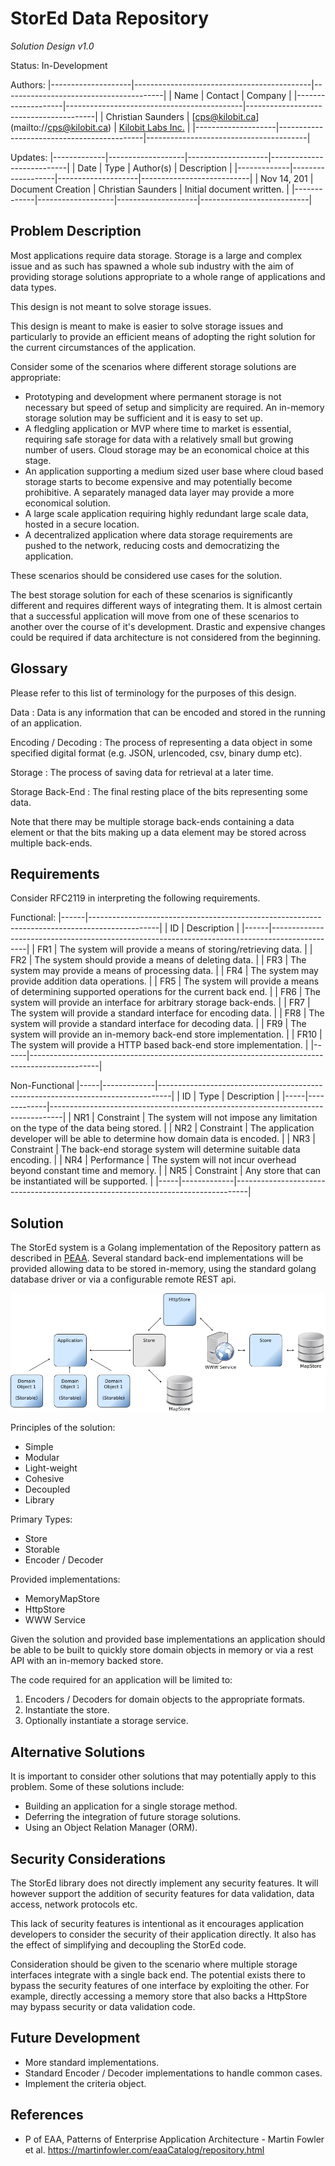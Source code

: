 StorEd Data Repository
======================
*Solution Design v1.0*

Status: In-Development

Authors:
|--------------------|--------------------------------------------|----------------------------------------|
| Name               | Contact                                    | Company                                |
|--------------------|--------------------------------------------|----------------------------------------|
| Christian Saunders | [cps@kilobit.ca] (mailto://cps@kilobit.ca) | [Kilobit Labs Inc.](http://kilobit.ca) |
|--------------------|--------------------------------------------|----------------------------------------|

Updates:
|-------------|-------------------|--------------------|---------------------------|
| Date        | Type              | Author(s)          | Description               |
|-------------|-------------------|--------------------|---------------------------|
| Nov 14, 201 | Document Creation | Christian Saunders | Initial document written. |
|-------------|-------------------|--------------------|---------------------------|

Problem Description
-------------------

Most applications require data storage.  Storage is a large and
complex issue and as such has spawned a whole sub industry with the
aim of providing storage solutions appropriate to a whole range of
applications and data types.

This design is not meant to solve storage issues.

This design is meant to make is easier to solve storage issues
and particularly to provide an efficient means of adopting the right
solution for the current circumstances of the application.

Consider some of the scenarios where different storage solutions are
appropriate:

- Prototyping and development where permanent storage is not necessary
  but speed of setup and simplicity are required.  An in-memory
  storage solution may be sufficient and it is easy to set up.
- A fledgling application or MVP where time to market is essential,
  requiring safe storage for data with a relatively small but growing
  number of users.  Cloud storage may be an economical choice at this
  stage.
- An application supporting a medium sized user base where cloud based
  storage starts to become expensive and may potentially become
  prohibitive.  A separately managed data layer may provide a more
  economical solution.
- A large scale application requiring highly redundant large scale
  data, hosted in a secure location.
- A decentralized application where data storage requirements are
  pushed to the network, reducing costs and democratizing the
  application.
  
These scenarios should be considered use cases for the solution.
  
The best storage solution for each of these scenarios is significantly
different and requires different ways of integrating them.  It is
almost certain that a successful application will move from one of
these scenarios to another over the course of it's development.
Drastic and expensive changes could be required if data architecture
is not considered from the beginning.

Glossary
--------

Please refer to this list of terminology for the purposes of this
design.

Data 
: Data is any information that can be encoded and stored in the
  running of an application.

Encoding / Decoding
: The process of representing a data object in some specified digital
format (e.g. JSON, urlencoded, csv, binary dump etc).

Storage
: The process of saving data for retrieval at a later time.

Storage Back-End
: The final resting place of the bits representing some data.

Note that there may be multiple storage back-ends containing a data
element or that the bits making up a data element may be stored across
multiple back-ends.

Requirements
------------

Consider RFC2119 in interpreting the following requirements.

Functional:
|------|-----------------------------------------------------------------------------------------------|
| ID   | Description                                                                                   |
|------|-----------------------------------------------------------------------------------------------|
| FR1  | The system will provide a means of storing/retrieving data.                                   |
| FR2  | The system should provide a means of deleting data.                                           |
| FR3  | The system may provide a means of processing data.                                            |
| FR4  | The system may provide addition data operations.                                              |
| FR5  | The system will provide a means of determining supported operations for the current back end. |
| FR6  | The system will provide an interface for arbitrary storage back-ends.                         |
| FR7  | The system will provide a standard interface for encoding data.                               |
| FR8  | The system will provide a standard interface for decoding data.                               |
| FR9  | The system will provide an in-memory back-end store implementation.                           |
| FR10 | The system will provide a HTTP based back-end store implementation.                           |
|------|-----------------------------------------------------------------------------------------------|

Non-Functional
|-----|-------------|---------------------------------------------------------------------------------|
| ID  | Type        | Description                                                                     |
|-----|-------------|---------------------------------------------------------------------------------|
| NR1 | Constraint  | The system will not impose any limitation on the type of the data being stored. |
| NR2 | Constraint  | The application developer will be able to determine how domain data is encoded. |
| NR3 | Constraint  | The back-end storage system will determine suitable data encoding.              |
| NR4 | Performance | The system will not incur overhead beyond constant time and memory.             |
| NR5 | Constraint  | Any store that can be instantiated will be supported.                           |
|-----|-------------|---------------------------------------------------------------------------------|

Solution
--------

The StorEd system is a Golang implementation of the Repository pattern
as described in [PEAA](#references).  Several standard back-end
implementations will be provided allowing data to be stored in-memory,
using the standard golang database driver or via a configurable remote
REST api.

![System Components](system_components.png)

Principles of the solution:

- Simple
- Modular
- Light-weight
- Cohesive
- Decoupled
- Library

Primary Types:

- Store
- Storable
- Encoder / Decoder

Provided implementations:

- MemoryMapStore
- HttpStore
- WWW Service

Given the solution and provided base implementations an application
should be able to be built to quickly store domain objects in memory
or via a rest API with an in-memory backed store.

The code required for an application will be limited to:

1. Encoders / Decoders for domain objects to the appropriate formats.
2. Instantiate the store.
3. Optionally instantiate a storage service.

Alternative Solutions
---------------------

It is important to consider other solutions that may potentially apply
to this problem.  Some of these solutions include:

- Building an application for a single storage method.
- Deferring the integration of future storage solutions.
- Using an Object Relation Manager (ORM).

Security Considerations
-----------------------

The StorEd library does not directly implement any security features.
It will however support the addition of security features for data
validation, data access, network protocols etc.

This lack of security features is intentional as it encourages
application developers to consider the security of their application
directly.  It also has the effect of simplifying and decoupling the
StorEd code.

Consideration should be given to the scenario where multiple storage
interfaces integrate with a single back end.  The potential exists
there to bypass the security features of one interface by exploiting
the other.  For example, directly accessing a memory store that also
backs a HttpStore may bypass security or data validation code.

Future Development
------------------

- More standard implementations.
- Standard Encoder / Decoder implementations to handle common cases.
- Implement the criteria object.

References
----------

- P of EAA, Patterns of Enterprise Application Architecture - Martin
  Fowler et al. https://martinfowler.com/eaaCatalog/repository.html
